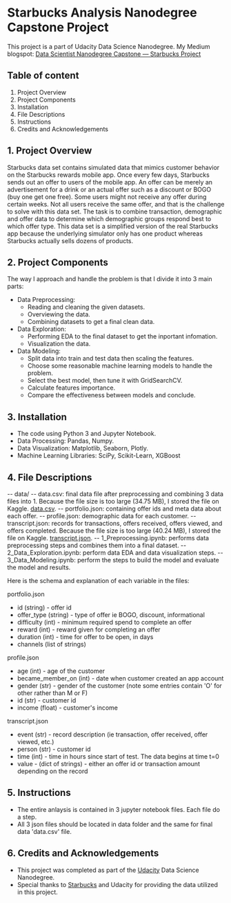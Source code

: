 # Starbucks Analysis Nanodegree Capstone Project
This project is a part of Udacity Data Science Nanodegree.
My Medium blogspot: [Data Scientist Nanodegree Capstone — Starbucks Project](https://medium.com/@nguynminhhng/data-scientist-nanodegree-capstone-starbucks-project-f38e00ef022e)

## Table of content
1. Project Overview
2. Project Components
3. Installation
4. File Descriptions
5. Instructions
6. Credits and Acknowledgements

## 1. Project Overview
Starbucks data set contains simulated data that mimics customer behavior on the Starbucks rewards mobile app. Once every few days, Starbucks sends out an offer to users of the mobile app. An offer can be merely an advertisement for a drink or an actual offer such as a discount or BOGO (buy one get one free). Some users might not receive any offer during certain weeks. Not all users receive the same offer, and that is the challenge to solve with this data set.
The task is to combine transaction, demographic and offer data to determine which demographic groups respond best to which offer type. This data set is a simplified version of the real Starbucks app because the underlying simulator only has one product whereas Starbucks actually sells dozens of products.

## 2. Project Components
The way I approach and handle the problem is that I divide it into 3 main parts:
- Data Preprocessing:
  - Reading and cleaning the given datasets.
  - Overviewing the data.
  - Combining datasets to get a final clean data.
- Data Exploration:
  - Performing EDA to the final dataset to get the inportant infomation.
  - Visualization the data.
- Data Modeling:
  - Split data into train and test data then scaling the features.
  - Choose some reasonable machine learning models to handle the problem.
  - Select the best model, then tune it with GridSearchCV.
  - Calculate features importance.
  - Compare the effectiveness between models and conclude.
  
## 3. Installation
- The code using Python 3 and Jupyter Notebook.
- Data Processing: Pandas, Numpy.
- Data Visualization: Matplotlib, Seaborn, Plotly.
- Machine Learning Libraries: SciPy, Scikit-Learn, XGBoost

## 4. File Descriptions
-- data/
    -- data.csv: final data file after preprocessing and combining 3 data files into 1. Because the file size is too large (34.75 MB), I stored the file on Kaggle. [data.csv](https://www.kaggle.com/datasets/scvgyahoo/starbucks-udacity-project-dataset?select=data.csv).
    -- portfolio.json: containing offer ids and meta data about each offer.
    -- profile.json: demographic data for each customer.
    -- transcript.json: records for transactions, offers received, offers viewed, and offers completed. Because the file size is too large (40.24 MB), I stored the file on Kaggle. [transcript.json](https://www.kaggle.com/datasets/scvgyahoo/starbucks-udacity-project-dataset?select=transcript.json).
-- 1_Preprocessing.ipynb: performs data preprocessing steps and combines them into a final dataset.
-- 2_Data_Exploration.ipynb: perform data EDA and data visualization steps.
-- 3_Data_Modeling.ipynb: perform the steps to build the model and evaluate the model and results.

Here is the schema and explanation of each variable in the files:

portfolio.json
- id (string) - offer id
- offer_type (string) - type of offer ie BOGO, discount, informational
- difficulty (int) - minimum required spend to complete an offer
- reward (int) - reward given for completing an offer
- duration (int) - time for offer to be open, in days
- channels (list of strings)

profile.json
- age (int) - age of the customer
- became_member_on (int) - date when customer created an app account
- gender (str) - gender of the customer (note some entries contain 'O' for other rather than M or F)
- id (str) - customer id
- income (float) - customer's income

transcript.json
- event (str) - record description (ie transaction, offer received, offer viewed, etc.)
- person (str) - customer id
- time (int) - time in hours since start of test. The data begins at time t=0
- value - (dict of strings) - either an offer id or transaction amount depending on the record

## 5. Instructions
- The entire anlaysis is contained in 3 jupyter notebook files. Each file do a step.
- All 3 json files should be located in data folder and the same for final data 'data.csv' file.

## 6. Credits and Acknowledgements
- This project was completed as part of the [Udacity](https://udacity.com) Data Science Nanodegree.
- Special thanks to [Starbucks](https://www.starbucks.com/) and Udacity for providing the data utilized in this project.
